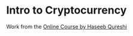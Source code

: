 # Intro to Cryptocurrency

Work from the [Online Course by Haseeb Qureshi](https://nakamoto.com/introduction-to-cryptocurrency/)